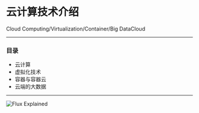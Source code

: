 # 云计算技术介绍

Cloud Computing/Virtualization/Container/Big DataCloud

---

### 目录

- 云计算
- 虚拟化技术
- 容器与容器云
- 云端的大数据

---

![Flux Explained](https://facebook.github.io/flux/img/flux-simple-f8-diagram-explained-1300w.png)

